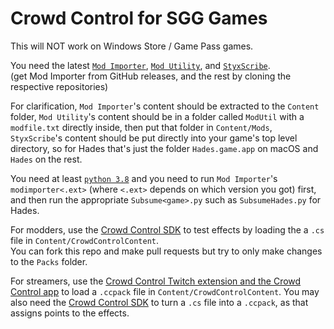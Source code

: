 # Crowd Control for SGG Games

This will NOT work on Windows Store / Game Pass games.

You need the latest [`Mod Importer`](https://github.com/SGG-Modding/ModImporter), [`Mod Utility`](https://github.com/SGG-Modding/ModUtil), and [`StyxScribe`](https://github.com/SGG-Modding/StyxScribe).     
(get Mod Importer from GitHub releases, and the rest by cloning the respective repositories)

For clarification, `Mod Importer`'s content should be extracted to the `Content` folder, `Mod Utility`'s content should be in a folder called `ModUtil` with a `modfile.txt` directly inside, then put that folder in `Content/Mods`, `StyxScribe`'s content should be put directly into your game's top level directory, so for Hades that's just the folder `Hades.game.app` on macOS and `Hades` on the rest.

You need at least [`python 3.8`](https://www.python.org/downloads/) and you need to run `Mod Importer`'s `modimporter<.ext>` (where `<.ext>` depends on which version you got) first, and then run the appropriate `Subsume<game>.py` such as `SubsumeHades.py` for Hades.
    
For modders, use the [Crowd Control SDK](https://forum.warp.world/t/how-to-setup-and-use-the-crowd-control-sdk/5121) to test effects by loading the a `.cs` file in `Content/CrowdControlContent`.          
You can fork this repo and make pull requests but try to only make changes to the `Packs` folder.   

For streamers, use the [Crowd Control Twitch extension and the Crowd Control app](https://crowdcontrol.live/setup) to load a `.ccpack` file in `Content/CrowdControlContent`.
You may also need the [Crowd Control SDK](https://forum.warp.world/t/how-to-setup-and-use-the-crowd-control-sdk/5121) to turn a `.cs` file into a `.ccpack`, as that assigns points to the effects.
